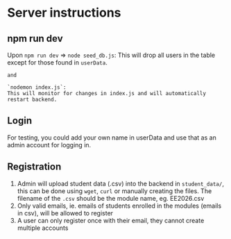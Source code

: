 # Server instructions

## npm run dev
Upon `npm run dev` =>
    `node seed_db.js`:
    This will drop all users in the table except for those found in `userData`.

    and 

    `nodemon index.js`:
    This will monitor for changes in index.js and will automatically restart backend.


## Login

For testing, you could add your own name in userData and use that as an admin account for logging in.

## Registration

1. Admin will upload student data (.csv) into the backend in `student_data/`, this can be done using `wget`, `curl` or manually creating the files. The filename of the `.csv` should be the module name, eg. EE2026.csv
2. Only valid emails, ie. emails of students enrolled in the modules (emails in csv), will be allowed to register
3. A user can only register once with their email, they cannot create multiple accounts
